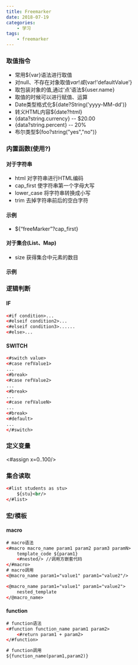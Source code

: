 ```yaml
---
title: Freemarker
date: 2018-07-19
categories:
    - 学习
tags:
    - freemarker
---
```


### 取值指令

- 常用${var}语法进行取值
- 对null、不存在对象取值${var!}或${var!'defaultValue'}
- 取包装对象的值,通过‘点’语法${user.name}
- 取值的时候可以进行赋值、运算
- Date类型格式化${date?String('yyyy-MM-dd')}
- 转义HTML内容${date?html}
- {data?string.currency} -- $20.00
- {data?string.percent} -- 20%
- 布尔类型${foo?string("yes","no")}

### 内置函数(使用?)

#### 对于字符串

- html 对字符串进行HTML编码
- cap_first 使字符串第一个字母大写
- lower_case 将字符串转换成小写
- trim 去掉字符串前后的空白字符

<!-- more -->

#### 示例

- ${“freeMarker”?cap_first} 

#### 对于集合(List、Map)

- size 获得集合中元素的数目

#### 示例

### 逻辑判断

#### IF

``` xml
<#if condition>... 
<#elseif condition2>... 
<#elseif condition3>...... 
<#else>... 
```

#### SWITCH

``` xml
<#switch value> 
<#case refValue1> 
... 
<#break> 
<#case refValue2> 
... 
<#break> 
... 
<#case refValueN> 
... 
<#break> 
<#default> 
... 
</#switch>
```

### 定义变量

<#assign x=0..100/>

### 集合读取

``` xml
<#list students as stu> 
    ${stu}<br/>
</#list> 
```

### 宏/模板

#### macro

``` xml
# macro语法
<#macro macro_name param1 param2 param3 paramN>
    template_code ${param1}
    <#nested/> //调用方嵌套代码
</#macro>
# macro调用
<@macro_name param1="value1" param1="value2"/>

<@macro_name param1="value1" param1="value2">
    nested_template
</@macro_name>
```

#### function

``` xml
# function语法
<#function function_name param1 param2>
    <#return param1 + param2>
</#function>

# function调用
${function_name(param1,param2)}
```
